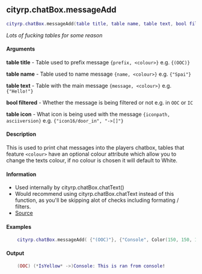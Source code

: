 
## cityrp.chatBox.messageAdd
```lua
cityrp.chatBox.messageAdd(table title, table name, table text, bool filtered, table icon)
```
*Lots of fucking tables for some reason*

#### Arguments

**table title** - Table used to prefix message `{prefix, <colour>}` e.g. `{(OOC)}`

**table name** - Table used to name message `{name, <colour>}` e.g. `{"Spai"}`

**table text** - Table with the main message `{message, <colour>}` e.g. `{"Hello!"}`

**bool filtered** - Whether the message is being filtered or not e.g. in `OOC` or `IC`

**table icon** - What icon is being used with the message `{iconpath, asciiversion}` e.g. `{"icon16/door_in", "->[]"}`

#### Description
This is used to print chat messages into the players chatbox, tables that feature `<colour>` have an optional colour attribute which allow you to change the texts colour,
if no colour is chosen it will default to White.

#### Information
* Used internally by cityrp.chatBox.chatText()
* Would recommend using cityrp.chatBox.chatText instead of this function, as you'll be skipping alot of checks including formating / filters.
* [Source](https://app.assembla.com/spaces/roleplaygamemode/subversion/source/HEAD/gamemode/core/libraries/cl_chatbox.lua#ln568)


#### Examples
```lua
	cityrp.chatBox.messageAdd( {"(OOC)"}, {"Console", Color(150, 150, 150, 255) }, {"This is ran from console!"}, false);
```

#### Output
```lua
	(OOC) (*IsYellow* ->)Console: This is ran from console!
```
